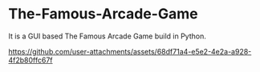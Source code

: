 # The-Famous-Arcade-Game
It is a GUI based The Famous Arcade Game build in Python.     




https://github.com/user-attachments/assets/68df71a4-e5e2-4e2a-a928-4f2b80ffc67f

